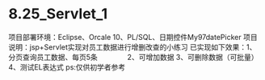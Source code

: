 # 8.25_Servlet_1
项目部署环境：Eclipse、Orcale 10、PL/SQL、日期控件My97datePicker
项目说明：jsp+Servlet实现对员工数据进行增删改查的小练习
已实现如下效果：1、分页查询员工数据、每页5条
               2、可增加数据
	       3、可删除数据（可批量）
               4、测试EL表达式
ps:仅供初学者参考
